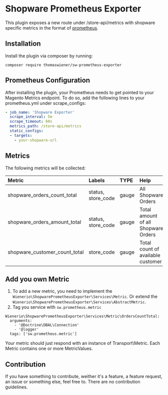 # Shopware Prometheus Exporter

This plugin exposes a new route under /store-api/metrics with shopware specific metrics in the format of
[prometheus](https://prometheus.io). 

## Installation

Install the plugin via composer by running:

```
composer require thomaswiener/sw-prometheus-exporter
```

## Prometheus Configuration

After installing the plugin, your Prometheus needs to get pointed to your Magento Metrics endpoint. To do so,
add the following lines to your prometheus.yml under scrape_configs:

``` yaml
- job_name: 'Shopware Exporter'
  scrape_interval: 5m
  scrape_timeout: 60s
  metrics_path: /store-api/metrics
  static_configs:
  - targets: 
    - your-shopware-url
```

## Metrics

The following metrics will be collected:

| Metric                               | Labels                          | TYPE    | Help                                |
|:-------------------------------------|:--------------------------------|:--------|:------------------------------------|
| shopware_orders_count_total          | status, store_code              | gauge   | All Shopware Orders                 |
| shopware_orders_amount_total         | status, store_code              | gauge   | Total amount of all Shopware Orders |
| shopware_customer_count_total        | store_code                      | gauge   | Total count of available customer   |

## Add you own Metric

1. To add a new metric, you need to implement the `Wienerio\ShopwarePrometheusExporter\Services\Metric`. 
   Or extend the `Wienerio\ShopwarePrometheusExporter\Services\AbstractMetric`.
2. Tag you service with `sw.prometheus.metric`
```
Wienerio\ShopwarePrometheusExporter\Services\Metric\OrdersCountTotal:
  arguments:
    - '@Doctrine\DBAL\Connection'
    - '@logger'
  tags: ['sw.prometheus.metric']     
```

Your metric should just respond with an instance of Transport\Metric. Each Metric contains one or more MetricValues.

## Contribution

If you have something to contribute, weither it's a feature, a feature request, an issue or something else, feel free
to. There are no contribution guidelines.

